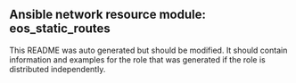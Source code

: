 ## Ansible network resource module: eos_static_routes

This README was auto generated but should be modified.  It should contain information and examples
for the role that was generated if the role is distributed independently.

